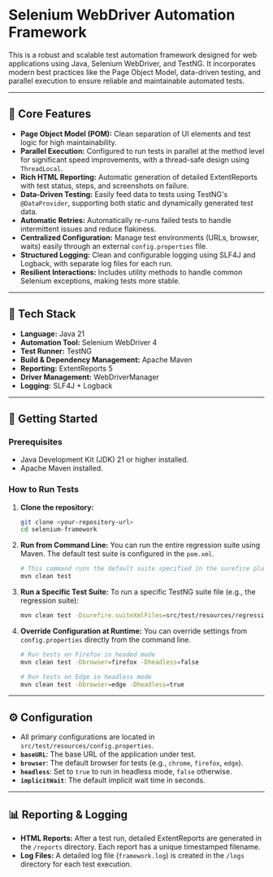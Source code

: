 # Selenium WebDriver Automation Framework

This is a robust and scalable test automation framework designed for web applications using Java, Selenium WebDriver, and TestNG. It incorporates modern best practices like the Page Object Model, data-driven testing, and parallel execution to ensure reliable and maintainable automated tests.

---

## 🌟 Core Features

* **Page Object Model (POM):** Clean separation of UI elements and test logic for high maintainability.
* **Parallel Execution:** Configured to run tests in parallel at the method level for significant speed improvements, with a thread-safe design using `ThreadLocal`.
* **Rich HTML Reporting:** Automatic generation of detailed ExtentReports with test status, steps, and screenshots on failure.
* **Data-Driven Testing:** Easily feed data to tests using TestNG's `@DataProvider`, supporting both static and dynamically generated test data.
* **Automatic Retries:** Automatically re-runs failed tests to handle intermittent issues and reduce flakiness.
* **Centralized Configuration:** Manage test environments (URLs, browser, waits) easily through an external `config.properties` file.
* **Structured Logging:** Clean and configurable logging using SLF4J and Logback, with separate log files for each run.
* **Resilient Interactions:** Includes utility methods to handle common Selenium exceptions, making tests more stable.

---

## 🔧 Tech Stack

* **Language:** Java 21
* **Automation Tool:** Selenium WebDriver 4
* **Test Runner:** TestNG
* **Build & Dependency Management:** Apache Maven
* **Reporting:** ExtentReports 5
* **Driver Management:** WebDriverManager
* **Logging:** SLF4J + Logback

---

## 🚀 Getting Started

### Prerequisites

* Java Development Kit (JDK) 21 or higher installed.
* Apache Maven installed.

### How to Run Tests

1.  **Clone the repository:**
    ```sh
    git clone <your-repository-url>
    cd selenium-framework
    ```

2.  **Run from Command Line:**
    You can run the entire regression suite using Maven. The default test suite is configured in the `pom.xml`.

    ```sh
    # This command runs the default suite specified in the surefire plugin
    mvn clean test
    ```

3.  **Run a Specific Test Suite:**
    To run a specific TestNG suite file (e.g., the regression suite):

    ```sh
    mvn clean test -Dsurefire.suiteXmlFiles=src/test/resources/regression-testng.xml
    ```

4.  **Override Configuration at Runtime:**
    You can override settings from `config.properties` directly from the command line.

    ```sh
    # Run tests on Firefox in headed mode
    mvn clean test -Dbrowser=firefox -Dheadless=false

    # Run tests on Edge in headless mode
    mvn clean test -Dbrowser=edge -Dheadless=true
    ```

---

## ⚙️ Configuration

* All primary configurations are located in `src/test/resources/config.properties`.
* **`baseURL`**: The base URL of the application under test.
* **`browser`**: The default browser for tests (e.g., `chrome`, `firefox`, `edge`).
* **`headless`**: Set to `true` to run in headless mode, `false` otherwise.
* **`implicitWait`**: The default implicit wait time in seconds.

---

## 📊 Reporting & Logging

* **HTML Reports:** After a test run, detailed ExtentReports are generated in the `/reports` directory. Each report has a unique timestamped filename.
* **Log Files:** A detailed log file (`framework.log`) is created in the `/logs` directory for each test execution.
